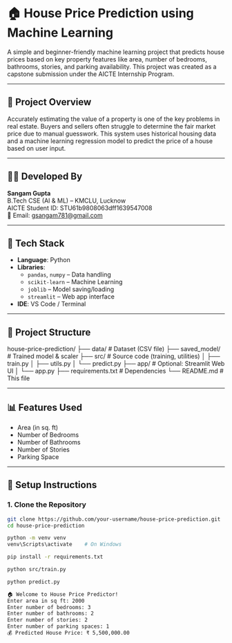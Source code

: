 # 🏠 House Price Prediction using Machine Learning

A simple and beginner-friendly machine learning project that predicts house prices based on key property features like area, number of bedrooms, bathrooms, stories, and parking availability. This project was created as a capstone submission under the AICTE Internship Program.

---

## 📌 Project Overview

Accurately estimating the value of a property is one of the key problems in real estate. Buyers and sellers often struggle to determine the fair market price due to manual guesswork. This system uses historical housing data and a machine learning regression model to predict the price of a house based on user input.

---

## 👨‍💻 Developed By

**Sangam Gupta**  
B.Tech CSE (AI & ML) – KMCLU, Lucknow  
AICTE Student ID: STU61b9808063dff1639547008  
📧 Email: gsangam781@gmail.com

---

## 🧰 Tech Stack

- **Language**: Python  
- **Libraries**:  
  - `pandas`, `numpy` – Data handling  
  - `scikit-learn` – Machine Learning  
  - `joblib` – Model saving/loading  
  - `streamlit` – Web app interface  
- **IDE**: VS Code / Terminal

---

## 📁 Project Structure

house-price-prediction/
├── data/ # Dataset (CSV file)
├── saved_model/ # Trained model & scaler
├── src/ # Source code (training, utilities)
│ ├── train.py
│ ├── utils.py
│ └── predict.py
├── app/ # Optional: Streamlit Web UI
│ └── app.py
├── requirements.txt # Dependencies
└── README.md # This file


---

## 📊 Features Used

- Area (in sq. ft)
- Number of Bedrooms
- Number of Bathrooms
- Number of Stories
- Parking Space

---

## 🔧 Setup Instructions

### 1. Clone the Repository

```bash
git clone https://github.com/your-username/house-price-prediction.git
cd house-price-prediction

python -m venv venv
venv\Scripts\activate    # On Windows

pip install -r requirements.txt

python src/train.py

python predict.py

🏠 Welcome to House Price Predictor!
Enter area in sq ft: 2000
Enter number of bedrooms: 3
Enter number of bathrooms: 2
Enter number of stories: 2
Enter number of parking spaces: 1
💰 Predicted House Price: ₹ 5,500,000.00

